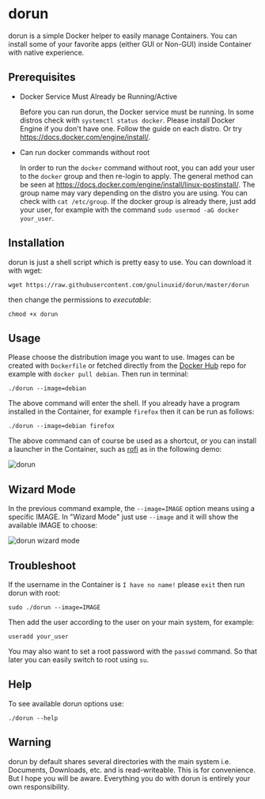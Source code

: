# dorun
dorun is a simple Docker helper to easily manage Containers. You can install some of your favorite apps (either GUI or Non-GUI) inside Container with native experience.
## Prerequisites
* Docker Service Must Already be Running/Active

  Before you can run dorun, the Docker service must be running. In some distros check with `systemctl status docker`. Please install Docker Engine if you don't have one. Follow the guide on each distro. Or try https://docs.docker.com/engine/install/.
* Can run docker commands without root

  In order to run the `docker` command without root, you can add your user to the `docker` group and then re-login to apply. The general method can be seen at https://docs.docker.com/engine/install/linux-postinstall/. The group name may vary depending on the distro you are using. You can check with `cat /etc/group`. If the docker group is already there, just add your user, for example with the command `sudo usermod -aG docker your_user`.
## Installation
dorun is just a shell script which is pretty easy to use. You can download it with wget:
```
wget https://raw.githubusercontent.com/gnulinuxid/dorun/master/dorun
```
then change the permissions to *executable*:
```
chmod +x dorun
```
## Usage
Please choose the distribution image you want to use. Images can be created with `Dockerfile` or fetched directly from the [Docker Hub](https://hub.docker.com/) repo for example with `docker pull debian`. Then run in terminal:
```
./dorun --image=debian
```
The above command will enter the shell. If you already have a program installed in the Container, for example `firefox` then it can be run as follows:
```
./dorun --image=debian firefox
```
The above command can of course be used as a shortcut, or you can install a launcher in the Container, such as [rofi](https://github.com/davatorium/rofi) as in the following demo:

![dorun](dorun.gif)
## Wizard Mode
In the previous command example, the `--image=IMAGE` option means using a specific IMAGE. In "Wizard Mode" just use `--image` and it will show the available IMAGE to choose:

![dorun wizard mode](wizard.gif)
## Troubleshoot
If the username in the Container is `I have no name!` please `exit` then run dorun with root:
```
sudo ./dorun --image=IMAGE
```
Then add the user according to the user on your main system, for example:
```
useradd your_user
```
You may also want to set a root password with the `passwd` command. So that later you can easily switch to root using `su`.

## Help
To see available dorun options use:
```
./dorun --help
```
## Warning
dorun by default shares several directories with the main system i.e. Documents, Downloads, etc. and is read-writeable. This is for convenience. But I hope you will be aware. Everything you do with dorun is entirely your own responsibility.
